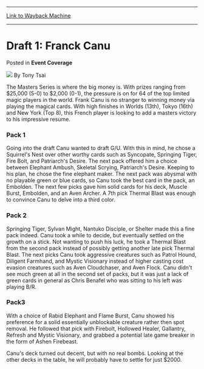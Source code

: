 
---
[Link to Wayback Machine](https://web.archive.org/web/20160331133102/http://magic.wizards.com/en/articles/archive/event-coverage/draft-1-franck-canu-2015-10-13-0)

[_metadata_:author]:- "Tony Tsai"
[_metadata_:description]:- "The Masters Series is where the big money is. With prizes ranging from $25,000 (5-0) to $2,000 (0-1), the pressure is on for 64 of the top limited magic players in the world. Frank Canu is no stranger to winning money via playing the magical cards. With high finishes in Worlds (13th), Tokyo (16th) and New York (Top 8), this French player is looking to add a masters victory to his impressive resume."
[_metadata_:generator]:- "Drupal 7 (http://drupal.org)"
[_metadata_:node]:- "748511"
[_metadata_:publish_date]:- "2015-10-13"
[_metadata_:source]:- "div-main-content"
[_metadata_:title]:- "Draft 1: Franck Canu"
[_metadata_:wayback_capture_timestamp]:- "2016-03-31 13:31:02"
[_metadata_:wayback_raw_url]:- "https://web.archive.org/web/20160331133102id_/http://magic.wizards.com/en/articles/archive/event-coverage/draft-1-franck-canu-2015-10-13-0"
[_metadata_:wayback_url]:- "http://magic.wizards.com/en/articles/archive/event-coverage/draft-1-franck-canu-2015-10-13-0"
---


Draft 1: Franck Canu
====================



 Posted in **Event Coverage**







![](https://media.magic.wizards.com/styles/auth_small/public/generic-avatar-150_483.png)
By Tony Tsai











The Masters Series is where the big money is. With prizes ranging from $25,000 (5-0) to $2,000 (0-1), the pressure is on for 64 of the top limited magic players in the world. Frank Canu is no stranger to winning money via playing the magical cards. With high finishes in Worlds (13th), Tokyo (16th) and New York (Top 8), this French player is looking to add a masters victory to his impressive resume.


### Pack 1


Going into the draft Canu wanted to draft G/U. With this in mind, he chose a Squirrel's Nest over other worthy cards such as Syncopate, Springing Tiger, Fire Bolt, and Patriarch's Desire. The next pack offered him a choice between Elephant Ambush, Skeletal Scrying, Patriarch's Desire. Keeping to his plan, he chose the fine elephant maker. The next pack was abysmal with no playable green or blue cards, so Canu took the best card in the pack, an Embolden. The next few picks gave him solid cards for his deck, Muscle Burst, Embolden, and an Aven Archer. A 7th pick Thermal Blast was enough to convince Canu to delve into a third color.


### Pack 2


Springing Tiger, Sylvan Might, Nantuko Disciple, or Shelter made this a fine pack indeed. Canu took a while to decide, but eventually settled on the growth on a stick. Not wanting to push his luck, he took a Thermal Blast from the second pack instead of possibly getting another late pick Thermal Blast. The next picks Canu took aggressive creatures such as Patrol Hound, Diligent Farmhand, and Mystic Visionary instead of higher casting cost evasion creatures such as Aven Cloudchaser, and Aven Flock. Canu didn't see much green at all in the second set of packs, but it was just a lack of green cards in general as Chris Benafel who was sitting to his left was playing B/R.


### Pack3


With a choice of Rabid Elephant and Flame Burst, Canu showed his preference for a solid essentially unblockable creature rather then spot removal. He followed that pick with Firebolt, Hollowed Healer, Gallantry, Refresh and Mystic Visionary, and grabbed a potential late game breaker in the form of Ashen Firebeast.


Canu's deck turned out decent, but with no real bombs. Looking at the other decks in the table, he will probably have to settle for just $2000.







